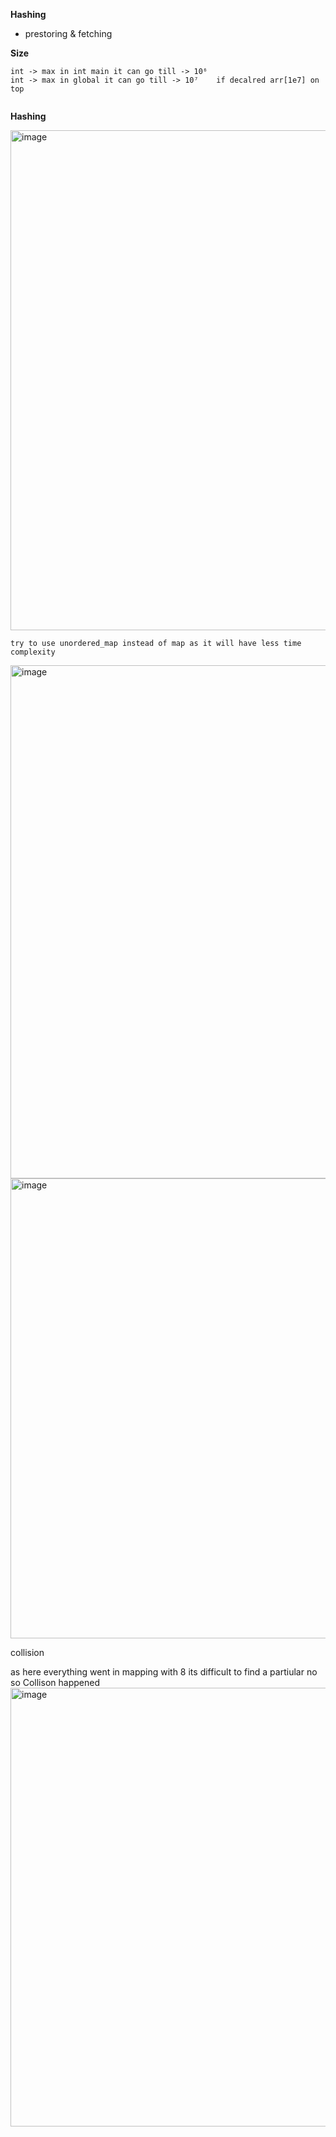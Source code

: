 **Hashing** 
- prestoring & fetching

**Size**
```
int -> max in int main it can go till -> 10⁶
int -> max in global it can go till -> 10⁷    if decalred arr[1e7] on top
 
```

**Hashing**

<img width="800" alt="image" src="https://github.com/Prashantkry/DSAConcept/assets/71703153/5bb5ac09-46a3-43ec-89bd-354aebe6fc9a">

```
try to use unordered_map instead of map as it will have less time complexity 
```
<img width="821" alt="image" src="https://github.com/Prashantkry/DSAConcept/assets/71703153/f9f7c509-945f-4338-bee8-c7a2a1fcffe9">
<img width="736" alt="image" src="https://github.com/Prashantkry/DSAConcept/assets/71703153/f4736431-0f2c-4d66-8b92-ac563c06199f">


collision

as here everything went in mapping with 8 its difficult to find a partiular no so Collison happened 
<img width="702" alt="image" src="https://github.com/Prashantkry/DSAConcept/assets/71703153/c97157aa-8a15-4a5a-96d9-cde8e70e3b68">
